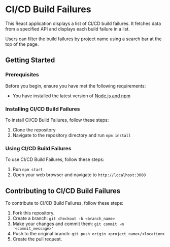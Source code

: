 # CI/CD Build Failures

This React application displays a list of CI/CD build failures. It fetches data from a specified API and displays each build failure in a list. 

Users can filter the build failures by project name using a search bar at the top of the page.

## Getting Started

### Prerequisites

Before you begin, ensure you have met the following requirements:

- You have installed the latest version of [Node.js and npm](https://nodejs.org/en/)

### Installing CI/CD Build Failures

To install CI/CD Build Failures, follow these steps:

1. Clone the repository
2. Navigate to the repository directory and run `npm install`

### Using CI/CD Build Failures

To use CI/CD Build Failures, follow these steps:

1. Run `npm start`
2. Open your web browser and navigate to `http://localhost:3000`

## Contributing to CI/CD Build Failures

To contribute to CI/CD Build Failures, follow these steps:

1. Fork this repository.
2. Create a branch: `git checkout -b <branch_name>`
3. Make your changes and commit them: `git commit -m '<commit_message>'`
4. Push to the original branch: `git push origin <project_name>/<location>`
5. Create the pull request.


